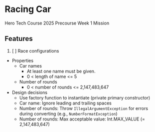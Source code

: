 # Racing Car

Hero Tech Course 2025 Precourse Week 1 Mission

## Features
1. [ ] Race configurations
  * Properties
    - Car names
      * At least one name must be given.
      * 0 < length of name <= 5
    - Number of rounds
      * 0 < number of rounds <= 2,147,483,647
  * Design decisions
    - Use factory function to instantiate (private primary constructor)
    - Car name: Ignore leading and trailing spaces
    - Number of rounds: Throw `IllegalArgumentException` for errors during converting (e.g., `NumberFormatException`)
    - Number of rounds: Max acceptable value: Int.MAX_VALUE (= 2,147,483,647)

